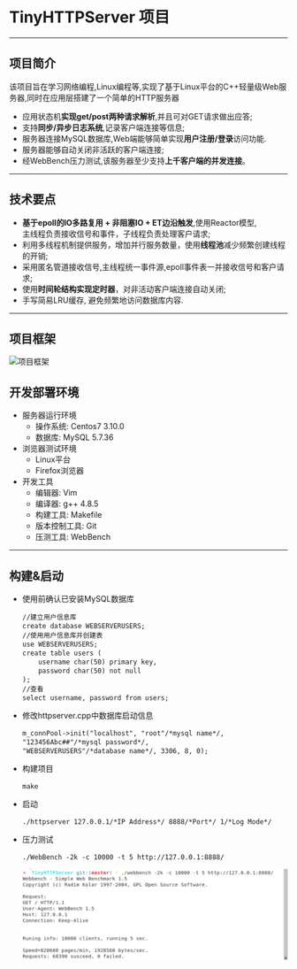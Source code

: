 # TinyHTTPServer 项目
*********

## **项目简介**  
该项目旨在学习网络编程,Linux编程等,实现了基于Linux平台的C++轻量级Web服务器,同时在应用层搭建了一个简单的HTTP服务器  
* 应用状态机**实现get/post两种请求解析**,并且可对GET请求做出应答;  
* 支持**同步/异步日志系统**,记录客户端连接等信息;  
* 服务器连接MySQL数据库,Web端能够简单实现**用户注册/登录**访问功能.  
* 服务器能够自动关闭非活跃的客户端连接;  
* 经WebBench压力测试,该服务器至少支持**上千客户端的并发连接**。
*********

## **技术要点**
* **基于epoll的IO多路复用 + 非阻塞IO + ET边沿触发**,使用Reactor模型,  
    主线程负责接收信号和事件，子线程负责处理客户请求;  
* 利用多线程机制提供服务，增加并行服务数量，使用**线程池**减少频繁创建线程的开销;  
* 采用匿名管道接收信号,主线程统一事件源,epoll事件表一并接收信号和客户请求;  
* 使用**时间轮结构实现定时器**，对非活动客户端连接自动关闭;  
* 手写简易LRU缓存, 避免频繁地访问数据库内容.
*********

## **项目框架**
![项目框架](./)

## **开发部署环境**
- 服务器运行环境
    * 操作系统: Centos7 3.10.0
    * 数据库: MySQL 5.7.36
- 浏览器测试环境
    * Linux平台
    * Firefox浏览器
- 开发工具
    * 编辑器: Vim
    * 编译器: g++ 4.8.5
    * 构建工具: Makefile
    * 版本控制工具: Git
    * 压测工具: WebBench
*********

## **构建&启动**
- 使用前确认已安装MySQL数据库  
    ```
    //建立用户信息库
    create database WEBSERVERUSERS;
    //使用用户信息库并创建表
    use WEBSERVERUSERS;
    create table users (
        username char(50) primary key,
        password char(50) not null
    );
    //查看
    select username, password from users;
    ```
- 修改httpserver.cpp中数据库启动信息  
    ```
    m_connPool->init("localhost", "root"/*mysql name*/, "123456Abc##"/*mysql password*/,  
    "WEBSERVERUSERS"/*database name*/, 3306, 8, 0);
    ```
- 构建项目
    ```
    make
    ```
- 启动
    ```
    ./httpserver 127.0.0.1/*IP Address*/ 8888/*Port*/ 1/*Log Mode*/
    ```
- 压力测试
    ```
    ./WebBench -2k -c 10000 -t 5 http://127.0.0.1:8888/
    ```
    ![测试结果](./webbench.png)
